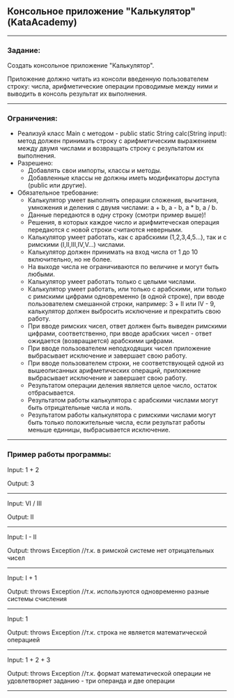 ## Консольное приложение "Калькулятор" (KataAcademy)
________________________________________________________________________________________________________________________
### Задание:
Создать консольное приложение "Калькулятор".

Приложение должно читать из консоли введенную пользователем строку: числа, арифметические операции проводимые между ними
и выводить в консоль результат их выполнения.
________________________________________________________________________________________________________________________
### Ограничения:
- Реализуй класс Main с методом - public static String calc(String input): метод должен принимать строку с арифметическим 
выражением между двумя числами и возвращать строку с результатом их выполнения. 
- Разрешено: 
  - Добавлять свои импорты, классы и методы. 
  - Добавленные классы не должны иметь модификаторы доступа (public или другие).
- Обязательное требование:
  - Калькулятор умеет выполнять операции сложения, вычитания, умножения и деления с двумя числами: 
a + b, a - b, a * b, a / b. 
  - Данные передаются в одну строку (смотри пример выше)! 
  - Решения, в которых каждое число и арифмитеческая операция передаются с новой строки считаются неверными.
  - Калькулятор умеет работать, как с арабскими (1,2,3,4,5...), так и с римскими (I,II,III,IV,V...) числами.
  - Калькулятор должен принимать на вход числа от 1 до 10 включительно, но не более. 
  - На выходе числа не ограничиваются по величине и могут быть любыми.
  - Калькулятор умеет работать только с целыми числами.
  - Калькулятор умеет работать, или только с арабскими, или только с римскими цифрами одновременно (в одной строке), 
при вводе пользователем смешанной строки, например: 3 + II или IV - 9, калькулятор должен выбросить исключение и 
прекратить свою работу. 
  - При вводе римских чисел, ответ должен быть выведен римскими цифрами, соответственно, при вводе арабских чисел - 
ответ ожидается (возвращается) арабскими цифрами.
  - При вводе пользователем неподходящих чисел приложение выбрасывает исключение и завершает свою работу.
  - При вводе пользователем строки, не соответствующей одной из вышеописанных арифметических операций, приложение 
выбрасывает исключение и завершает свою работу.
  - Результатом операции деления является целое число, остаток отбрасывается.
  - Результатом работы калькулятора с арабскими числами могут быть отрицательные числа и ноль. 
  - Результатом работы калькулятора с римскими числами могут быть только положительные числа, если результат работы 
меньше единицы, выбрасывается исключение.
________________________________________________________________________________________________________________________
### Пример работы программы:

Input: 1 + 2

Output: 3
________________________________________________________________________________________________________________________
Input: VI / III

Output: II
________________________________________________________________________________________________________________________
Input: I - II

Output: throws Exception //т.к. в римской системе нет отрицательных чисел
________________________________________________________________________________________________________________________
Input: I + 1

Output: throws Exception //т.к. используются одновременно разные системы счисления
________________________________________________________________________________________________________________________
Input: 1

Output: throws Exception //т.к. строка не является математической операцией
________________________________________________________________________________________________________________________
Input: 1 + 2 + 3

Output: throws Exception //т.к. формат математической операции не удовлетворяет заданию - три операнда и две операции
________________________________________________________________________________________________________________________